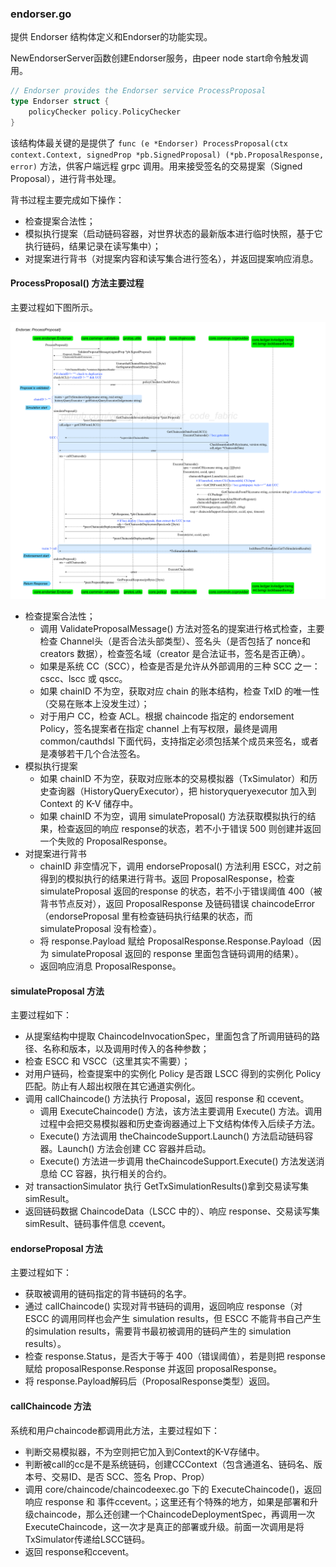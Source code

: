 ### endorser.go

提供 Endorser 结构体定义和Endorser的功能实现。

NewEndorserServer函数创建Endorser服务，由peer node start命令触发调用。

```go
// Endorser provides the Endorser service ProcessProposal
type Endorser struct {
    policyChecker policy.PolicyChecker
}
```

该结构体最关键的是提供了 `func (e *Endorser) ProcessProposal(ctx context.Context, signedProp *pb.SignedProposal) (*pb.ProposalResponse, error)` 方法，供客户端远程 grpc 调用。用来接受签名的交易提案（Signed Proposal），进行背书处理。

背书过程主要完成如下操作：

* 检查提案合法性；
* 模拟执行提案（启动链码容器，对世界状态的最新版本进行临时快照，基于它执行链码，结果记录在读写集中）；
* 对提案进行背书（对提案内容和读写集合进行签名），并返回提案响应消息。

#### ProcessProposal\(\) 方法主要过程

主要过程如下图所示。

![Endorser ProcessProposal 过程](../_images/core_endorser_Endorser_ProcessProposal.png)

* 检查提案合法性；
  * 调用 ValidateProposalMessage\(\) 方法对签名的提案进行格式检查，主要检查 Channel头（是否合法头部类型）、签名头（是否包括了 nonce和creators 数据），检查签名域（creator 是合法证书，签名是否正确）。
  * 如果是系统 CC（SCC），检查是否是允许从外部调用的三种 SCC 之一：cscc、lscc 或 qscc。
  * 如果 chainID 不为空，获取对应 chain 的账本结构，检查 TxID 的唯一性（交易在账本上没发生过）；
  * 对于用户 CC，检查 ACL。根据 chaincode 指定的 endorsement Policy，签名提案者在指定 channel 上有写权限，最终是调用 common/cauthdsl 下面代码，支持指定必须包括某个成员来签名，或者是凑够若干几个合法签名。
* 模拟执行提案
  * 如果 chainID 不为空，获取对应账本的交易模拟器（TxSimulator）和历史查询器（HistoryQueryExecutor），把 historyqueryexecutor 加入到 Context 的 K-V 储存中。
  * 如果 chainID 不为空，调用 simulateProposal\(\) 方法获取模拟执行的结果，检查返回的响应 response的状态，若不小于错误 500 则创建并返回一个失败的 ProposalResponse。
* 对提案进行背书
  * chainID 非空情况下，调用 endorseProposal\(\) 方法利用 ESCC，对之前得到的模拟执行的结果进行背书。返回 ProposalResponse，检查 simulateProposal 返回的response 的状态，若不小于错误阈值 400（被背书节点反对），返回 ProposalResponse 及链码错误 chaincodeError（endorseProposal 里有检查链码执行结果的状态，而 simulateProposal 没有检查）。
  * 将 response.Payload 赋给 ProposalResponse.Response.Payload（因为 simulateProposal 返回的 response 里面包含链码调用的结果）。
  * 返回响应消息 ProposalResponse。

#### simulateProposal 方法

主要过程如下：

* 从提案结构中提取 ChaincodeInvocationSpec，里面包含了所调用链码的路径、名称和版本，以及调用时传入的各种参数；
* 检查 ESCC 和 VSCC（这里其实不需要）；
* 对用户链码，检查提案中的实例化 Policy 是否跟 LSCC 得到的实例化 Policy 匹配。防止有人超出权限在其它通道实例化。
* 调用 callChaincode\(\) 方法执行 Proposal，返回 response 和 ccevent。
  * 调用 ExecuteChaincode\(\) 方法，该方法主要调用 Execute\(\) 方法。调用过程中会把交易模拟器和历史查询器通过上下文结构体传入后续子方法。
  * Execute\(\) 方法调用 theChaincodeSupport.Launch\(\) 方法启动链码容器。Launch\(\) 方法会创建 CC 容器并启动。
  * Execute\(\) 方法进一步调用 theChaincodeSupport.Execute\(\) 方法发送消息给 CC 容器，执行相关的合约。
* 对  transactionSimulator 执行 GetTxSimulationResults\(\)拿到交易读写集 simResult。
* 返回链码数据 ChaincodeData（LSCC 中的）、响应 response、交易读写集 simResult、链码事件信息 ccevent。

#### endorseProposal 方法

主要过程如下：

* 获取被调用的链码指定的背书链码的名字。
* 通过 callChaincode\(\) 实现对背书链码的调用，返回响应 response（对 ESCC 的调用同样也会产生 simulation results，但 ESCC 不能背书自己产生的simulation results，需要背书最初被调用的链码产生的 simulation results）。
* 检查 response.Status，是否大于等于 400（错误阈值），若是则把 response 赋给 proposalResponse.Response 并返回 proposalResponse。
* 将 response.Payload解码后（ProposalResponse类型）返回。

#### callChaincode 方法

系统和用户chaincode都调用此方法，主要过程如下：

* 判断交易模拟器，不为空则把它加入到Context的K-V存储中。
* 判断被call的cc是不是系统链码，创建CCContext（包含通道名、链码名、版本号、交易ID、是否 SCC、签名 Prop、Prop）
* 调用 core/chaincode/chaincodeexec.go 下的 ExecuteChaincode\(\)，返回响应 response 和 事件ccevent。；这里还有个特殊的地方，如果是部署和升级chaincode，那么还创建一个ChaincodeDeploymentSpec，再调用一次ExecuteChaincode，这一次才是真正的部署或升级。前面一次调用是将TxSimulator传递给LSCC链码。
* 返回 response和ccevent。



